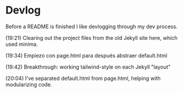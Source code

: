 # Devlog

Before a README is finished I like devlogging through my dev process.

(19:21) Clearing out the project files from the old Jekyll site here, which used 
minima. 

(19:34) Empiezo con page.html para después abstraer default.html

(19:42) Breakthrough: working tailwind-style on each Jekyll "layout"

(20:04) I've separated default.html from page.html, helping with modularizing code.

